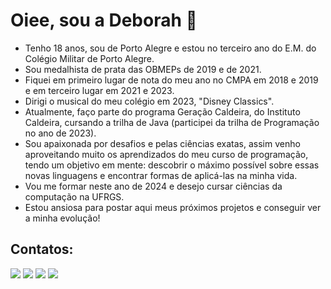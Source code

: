 # Oiee, sou a Deborah 👋

- Tenho 18 anos, sou de Porto Alegre e estou no terceiro ano do E.M. do Colégio Militar de Porto Alegre.
- Sou medalhista de prata das OBMEPs de 2019 e de 2021.
- Fiquei em primeiro lugar de nota do meu ano no CMPA em 2018 e 2019 e em terceiro lugar em 2021 e 2023.
- Dirigi o musical do meu colégio em 2023, "Disney Classics".
- Atualmente, faço parte do programa Geração Caldeira, do Instituto Caldeira, cursando a trilha de Java (participei da trilha de Programação no ano de 2023).
- Sou apaixonada por desafios e pelas ciências exatas, assim venho aproveitando muito os aprendizados do meu curso de programação, tendo um objetivo em mente: descobrir o máximo possível sobre essas novas linguagens e encontrar formas de aplicá-las na minha vida.
- Vou me formar neste ano de 2024 e desejo cursar ciências da computação na UFRGS.
- Estou ansiosa para postar aqui meus próximos projetos e conseguir ver a minha evolução!

## Contatos:

<div>
<a href="https://www.youtube.com/@deborahferreira4954" target="_blank"><img loading="lazy" src="https://img.shields.io/badge/YouTube-FF0000?style=for-the-badge&logo=youtube&logoColor=white" target="_blank"></a>
<a href="https://instagram.com/__deborahferreira" target="_blank"><img loading="lazy" src="https://img.shields.io/badge/-Instagram-%23E4405F?style=for-the-badge&logo=instagram&logoColor=white" target="_blank"></a>
<a href = "mailto:debahferreira2024@gmail.com"><img loading="lazy" src="https://img.shields.io/badge/Gmail-D14836?style=for-the-badge&logo=gmail&logoColor=white" target="_blank"></a>
<a href="https://www.linkedin.com/in/deborah-ferreira-ribeiro-62a0342b0" target="_blank"><img loading="lazy" src="https://img.shields.io/badge/-LinkedIn-%230077B5?style=for-the-badge&logo=linkedin&logoColor=white" target="_blank"></a>   
</div>


<!--
**debahferreira/debahferreira** is a ✨ _special_ ✨ repository because its `README.md` (this file) appears on your GitHub profile.

Here are some ideas to get you started:

- 🔭 I’m currently working on ...
- 🌱 I’m currently learning ...
- 👯 I’m looking to collaborate on ...
- 🤔 I’m looking for help with ...
- 💬 Ask me about ...
- 📫 How to reach me: ...
- 😄 Pronouns: ...
- ⚡ Fun fact: ...
-->
